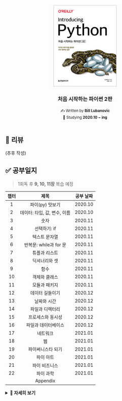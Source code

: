 <!-- PROJECT LOGO -->
<br />
<div align="center">
  <a href="http://www.yes24.com/Product/Goods/91870652">
    <img src="logo.png" alt="Logo" width="200">
  </a>
  <h3>처음 시작하는 파이썬 2판</h3>
  <small>✍ Written by <b>Bill Lubanovic</b></small>
  <br />
  <small>📆 Studying <b>2020.10 ~ ing</b></small>
</div>

<br />

## 📄 리뷰

(추후 작성)

## ✅ 공부일지

> 1회독 후 **9, 10, 11장** 복습 예정

| 챕터 |             제목             | 공부 날짜 |
| :--: | :--------------------------: | :-------: |
|  1   |       파이(py) 맛보기        |  2020.10  |
|  2   | 데이터: 타입, 값, 변수, 이름 |  2020.10  |
|  3   |             숫자             |  2020.11  |
|  4   |         선택하기: if         |  2020.11  |
|  5   |        텍스트 문자열         |  2020.11  |
|  6   |    반복문: while과 for 문    |  2020.11  |
|  7   |        튜플과 리스트         |  2020.11  |
|  8   |        딕셔너리와 셋         |  2020.11  |
|  9   |             함수             |  2020.11  |
|  10  |        객체와 클래스         |  2020.11  |
|  11  |        모듈과 패키지         |  2020.11  |
|  12  |       데이터 길들이기        |  2020.12  |
|  13  |         날짜와 시간          |  2020.12  |
|  14  |       파일과 디렉터리        |  2020.12  |
|  15  |      프로세스와 동시성       |  2020.12  |
|  16  |     파일과 데이터베이스      |  2020.12  |
|  17  |           네트워크           |  2021.01  |
|  18  |              웹              |  2021.01  |
|  19  |      파이써니스타 되기       |  2021.01  |
|  20  |          파이 아트           |  2021.01  |
|  21  |        파이 비즈니스         |  2021.01  |
|  22  |          파이 과학           |  2021.01  |
|      |           Appendix           |           |

<details markdown="1">
<summary><strong>👀 자세히 보기</strong></summary>

|    챕터    |                  제목                  | 공부 여부 |
| :--------: | :------------------------------------: | :-------: |
|    1.1     |                미스터리                |     ✔     |
|    1.2     |             작은 프로그램              |     ✔     |
|    1.3     |          조금 더 큰 프로그램           |     ✔     |
|    1.4     |              파이썬 활용               |     ✔     |
|    1.5     |           파이썬과 다른 언어           |     ✔     |
|    1.6     |             왜 파이썬인가?             |     ✔     |
|    1.7     |           상황에 따른 파이썬           |     ✔     |
|    1.8     |          파이썬 2와 파이썬 3           |     ✔     |
|    1.9     |            파이썬 설치하기             |     ✔     |
|    1.10    |            파이썬 실행하기             |     ✔     |
|    1.11    |              파이썬 철학               |     ✔     |
|    1.12    |             다음 장에서는              |     ✔     |
|    1.13    |                연습문제                |     ✔     |
|            |                                        |           |
|    2.1     |         파이썬 데이터는 객체다         |     ✔     |
|    2.2     |                  타입                  |     ✔     |
|    2.3     |                 가변성                 |     ✔     |
|    2.4     |               리터럴 값                |     ✔     |
|    2.5     |                  변수                  |     ✔     |
|    2.6     |                  할당                  |     ✔     |
|    2.7     |     변수는 장소가 아니라 이름이다      |     ✔     |
|    2.8     |           여러 이름 할당하기           |     ✔     |
|    2.9     |              이름 재할당               |     ✔     |
|    2.10    |                  복사                  |     ✔     |
|    2.11    |             좋은 변수 이름             |     ✔     |
|    2.12    |             다음 장에서는              |     ✔     |
|    2.13    |                연습문제                |     ✔     |
|            |                                        |           |
|    3.1     |                 불리언                 |     ✔     |
|    3.2     |                  정수                  |     ✔     |
|    3.3     |            부동소수점 숫자             |     ✔     |
|    3.4     |               수학 함수                |     ✔     |
|    3.5     |             다음 장에서는              |     ✔     |
|    3.6     |                연습문제                |     ✔     |
|            |                                        |           |
|    4.1     |              주석 달기: #              |     ✔     |
|    4.2     |             라인 유지하기:             |     ✔     |
|    4.3     |        비교하기: if, elif, else        |     ✔     |
|    4.4     |              True와 False              |     ✔     |
|    4.5     |          여러 개 비교하기: in          |     ✔     |
|    4.6     |     새로운 기능: 바다코끼리 연산자     |     ✔     |
|    4.7     |             다음 장에서는              |     ✔     |
|    4.8     |                연습문제                |     ✔     |
|            |                                        |           |
|    5.1     |          따옴표로 문자열 생성          |     ✔     |
|    5.2     |      문자열 타입으로 변환: str()       |     ✔     |
|    5.3     |            이스케이프 문자:            |     ✔     |
|    5.4     |              결합하기: +               |     ✔     |
|    5.5     |              복제하기: \*              |     ✔     |
|    5.6     |             문자 추출: [ ]             |     ✔     |
|    5.7     |      슬라이스로 부분 문자열 추출       |     ✔     |
|    5.8     |           문자열 길이: len()           |     ✔     |
|    5.9     |         문자열 나누기: split()         |     ✔     |
|    5.10    |        문자열 결합하기: join()         |     ✔     |
|    5.11    |       문자열 대체하기: replace()       |     ✔     |
|    5.12    |         문자열 스트립: strip()         |     ✔     |
|    5.13    |              검색과 선택               |     ✔     |
|    5.14    |               대소 문자                |     ✔     |
|    5.15    |                  정렬                  |     ✔     |
|    5.16    |                 포매팅                 |     ✔     |
|    5.17    |         더 많은 문자열 메서드          |     ✔     |
|    5.18    |             다음 장에서는              |     ✔     |
|    5.19    |                연습문제                |     ✔     |
|            |                                        |           |
|    6.1     |            반복하기: while             |     ✔     |
|    6.2     |           순회하기: for와 in           |     ✔     |
|    6.3     |            기타 이터레이터             |     ✔     |
|    6.4     |             다음 장에서는              |     ✔     |
|    6.5     |                연습문제                |     ✔     |
|            |                                        |           |
|    7.1     |                  튜플                  |     ✔     |
|    7.2     |                 리스트                 |     ✔     |
|    7.3     |             튜플 vs 리스트             |     ✔     |
|    7.4     |         튜플 컴프리헨션은 없다         |     ✔     |
|    7.5     |             다음 장에서는              |     ✔     |
|    7.6     |                연습문제                |     ✔     |
|            |                                        |           |
|    8.1     |                딕셔너리                |     ✔     |
|    8.2     |                   셋                   |     ✔     |
|    8.3     |         지금까지 배운 자료구조         |     ✔     |
|    8.4     |           자료구조 결합하기            |     ✔     |
|    8.5     |             다음 장에서는              |     ✔     |
|    8.6     |                연습문제                |     ✔     |
|            |                                        |           |
|    9.1     |           함수 정의하기: def           |     ✔     |
|    9.2     |           함수 호출하기: ()            |     ✔     |
|    9.3     |            인수와 매개변수             |     ✔     |
|    9.4     |                독스트링                |     ✔     |
|    9.5     |            일등 시민: 함수             |     ✔     |
|    9.6     |               내부 함수                |     ✔     |
|    9.7     |           익명 함수: lambda            |     ✔     |
|    9.8     |               제너레이터               |     ✔     |
|    9.9     |               데커레이터               |     ✔     |
|    9.10    |         네임스페이스와 스코프          |     ✔     |
|    9.11    |       이름에 \_와 \_\_ 사용하기        |     ✔     |
|    9.12    |               재귀 함수                |     ✔     |
|    9.13    |              비동기 함수               |     ✔     |
|    9.14    |                  예외                  |     ✔     |
|    9.15    |             다음 장에서는              |     ✔     |
|    9.16    |                연습문제                |     ✔     |
|            |                                        |           |
|    10.1    |            객체란 무엇인가?            |     ✔     |
|    10.2    |              간단한 객체               |     ✔     |
|    10.3    |                  상속                  |     ✔     |
|    10.4    |               자신: self               |     ✔     |
|    10.5    |               속성 접근                |     ✔     |
|    10.6    |              메서드 타입               |     ✔     |
|    10.7    |               덕 타이핑                |     ✔     |
|    10.8    |              매직 메서드               |     ✔     |
|    10.9    |        애그리게이션과 콤퍼지션         |     ✔     |
|   10.10    |         객체는 언제 사용할까?          |     ✔     |
|   10.11    |              네임드 튜플               |     ✔     |
|   10.12    |             데이터 클래스              |     ✔     |
|   10.13    |                 attrs                  |     ✔     |
|   10.14    |             다음 장에서는              |     ✔     |
|   10.15    |                연습문제                |     ✔     |
|            |                                        |           |
|    11.1    |            모듈과 import 문            |     ✔     |
|    11.2    |                 패키지                 |     ✔     |
|    11.3    |         파이썬 표준 라이브러리         |     ✔     |
|    11.4    | 배터리 장착: 다른 파이썬 코드 가져오기 |     ✔     |
|    11.5    |             다음 장에서는              |     ✔     |
|    11.6    |                연습문제                |     ✔     |
|            |                                        |           |
|    12.1    |        텍스트 문자열: 유니코드         |     ✔     |
|    12.2    |              정규 표현식               |     ✔     |
|    12.3    |              이진 데이터               |     ✔     |
|    12.4    |               보석 비유                |     ✔     |
|    12.5    |             다음 장에서는              |     ✔     |
|    12.6    |                연습문제                |     ✔     |
|            |                                        |           |
|    13.1    |                  윤년                  |     ✔     |
|    13.2    |             datetime 모듈              |     ✔     |
|    13.3    |               time 모듈                |     ✔     |
|    13.4    |         날짜와 시간 읽고 쓰기          |     ✔     |
|    13.5    |             시간 모듈 변환             |     ✔     |
|    13.6    |               대체 모듈                |     ✔     |
|    13.7    |             다음 장에서는              |     ✔     |
|    13.8    |                연습문제                |     ✔     |
|            |                                        |           |
|    14.1    |              파일 입출력               |     ✔     |
|    14.2    |              메모리 매핑               |     ✔     |
|    14.3    |              파일 명령어               |     ✔     |
|    14.4    |            디렉터리 명령어             |     ✔     |
|    14.5    |               경로 이름                |     ✔     |
|    14.6    |           BytesIO와 StringIO           |     ✔     |
|    14.7    |             다음 장에서는              |     ✔     |
|    14.8    |                연습문제                |     ✔     |
|            |                                        |           |
|    15.1    |          프로그램과 프로세스           |     ✔     |
|    15.2    |              명령 자동화               |     ✔     |
|    15.3    |                 동시성                 |     ✔     |
|    15.4    |             다음 장에서는              |     ✔     |
|    15.5    |                연습문제                |     ✔     |
|            |                                        |           |
|    16.1    |            플랫 텍스트 파일            |     ✔     |
|    16.2    |           패디드 텍스트 파일           |     ✔     |
|    16.3    |          표 형식 텍스트 파일           |     ✔     |
|    16.4    |               이진 파일                |     ✔     |
|    16.5    |          관계형 데이터베이스           |     ✔     |
|    16.6    |          NoSQL 데이터 스토어           |     ✔     |
|    16.7    |         풀 텍스트 데이터베이스         |     ✔     |
|    16.8    |             다음 장에서는              |     ✔     |
|    16.9    |                연습문제                |     ✔     |
|            |                                        |           |
|    17.1    |                 TCP/IP                 |     ✔     |
|    17.2    |             네트워크 패턴              |     ✔     |
|    17.3    |             요청-응답 패턴             |     ✔     |
|    17.4    |             발행-구독 패턴             |     ✔     |
|    17.5    |             인터넷 서비스              |     ✔     |
|    17.6    |            웹 서비스와 API             |     ✔     |
|    17.7    |             데이터 직렬화              |     ✔     |
|    17.8    |           원격 프로시저 호출           |     ✔     |
|    17.9    |             원격 관리 도구             |     ✔     |
|   17.10    |                빅데이터                |     ✔     |
|   17.11    |                클라우드                |     ✔     |
|   17.12    |                  도커                  |     ✔     |
|   17.14    |             다음 장에서는              |     ✔     |
|   17.15    |                연습문제                |     ✔     |
|            |                                        |           |
|    18.1    |             웹 클라이언트              |     ✔     |
|    18.2    |                웹 서버                 |     ✔     |
|    18.3    |           웹 서버 프레임워크           |     ✔     |
|    18.4    |        데이터베이스 프레임워크         |     ✔     |
|    18.5    |           웹 서비스와 자동화           |     ✔     |
|    18.6    |             웹 API와 REST              |     ✔     |
|    18.7    |           크롤링과 스크래핑            |     ✔     |
|    18.8    |             영화 검색 예제             |     ✔     |
|    18.9    |             다음 장에서는              |     ✔     |
|   18.10    |                연습문제                |     ✔     |
|            |                                        |           |
|    19.1    |             프로그래밍이란             |     ✔     |
|    19.2    |            파이썬 코드 찾기            |     ✔     |
|    19.3    |              패키지 설치               |     ✔     |
|    19.4    |                  IDE                   |     ✔     |
|    19.5    |              이름과 문서               |     ✔     |
|    19.6    |               타입 힌트                |     ✔     |
|    19.7    |                 테스트                 |     ✔     |
|    19.8    |              코드 디버깅               |     ✔     |
|    19.9    |            로그 에러 메시지            |     ✔     |
|   19.10    |              코드 최적화               |     ✔     |
|   19.11    |              소스 컨트롤               |     ✔     |
|   19.12    |             프로그램 배포              |     ✔     |
|   19.13    |           이 책의 소스 코드            |     ✔     |
|   19.14    |               더 배우기                |     ✔     |
|   19.15    |             다음 장에서는              |     ✔     |
|   19.16    |                연습문제                |     ✔     |
|            |                                        |           |
|    20.1    |               2D 그래픽                |     ✔     |
|    20.2    |               3D 그래픽                |     ✔     |
|    20.3    |             3D 애니메이션              |     ✔     |
|    20.4    |                  GUI                   |     ✔     |
|    20.5    |          플롯, 그래프, 시각화          |     ✔     |
|    20.6    |                  게임                  |     ✔     |
|    20.7    |              소리와 음악               |     ✔     |
|    20.8    |             다음 장에서는              |     ✔     |
|    20.9    |                연습문제                |     ✔     |
|            |                                        |           |
|    21.1    |               MS 오피스                |     ✔     |
|    21.2    |             비즈니스 업무              |     ✔     |
|    21.3    |          비즈니스 데이터 처리          |     ✔     |
|    21.4    |    오픈 소스 파이썬 비즈니스 패키지    |     ✔     |
|    21.5    |             금융과 파이썬              |     ✔     |
|    21.6    |              데이터 보안               |     ✔     |
|    21.7    |                  지도                  |     ✔     |
|    21.8    |             다음 장에서는              |     ✔     |
|    21.9    |                연습문제                |     ✔     |
|            |                                        |           |
|    22.1    |      수학 및 통계 표준 라이브러리      |     ✔     |
|    22.2    |             과학과 파이썬              |     ✔     |
|    22.3    |                 넘파이                 |     ✔     |
|    22.4    |                사이파이                |     ✔     |
|    22.5    |                 사이킷                 |     ✔     |
|    22.6    |                 판다스                 |     ✔     |
|    22.7    |           파이썬과 과학 분야           |     ✔     |
|    22.8    |             다음 장에서는              |     ✔     |
|    22.9    |                연습문제                |     ✔     |
|            |                                        |           |
| Appendix A |         하드웨어와 소프트웨어          |           |
| Appendix B |             파이썬 3 설치              |           |
| Appendix C |         완전히 다른 것: Async          |           |
| Appendix D |             연습문제 정답              |           |
| Appendix E |               커닝페이퍼               |           |

</details>
